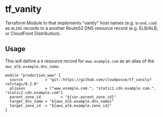 # tf_vanity

Terraform Module to that implements "vanity" host names (e.g. `brand.com`) as `ALIAS` records to a another Route53 DNS resource record (e.g. ELB/ALB, or CloudFront Distribution).

## Usage

This will define a `A` resource record for `www.example.com` as an alias of the `aws_elb.example.dns_name`. 

```
module "production_www" {
  source          = "git::https://github.com/cloudposse/tf_vanity?ref=tags/0.2.0"
  aliases         = ["www.example.com.", "static1.cdn.example.com.", "static2.cdn.example.com"]
  parent_zone_id         = "${var.parent_zone_id}"
  target_dns_name = "${aws_elb.example.dns_name}"
  target_zone_id  = "${aws_elb.example.zone_id}"
}
```
